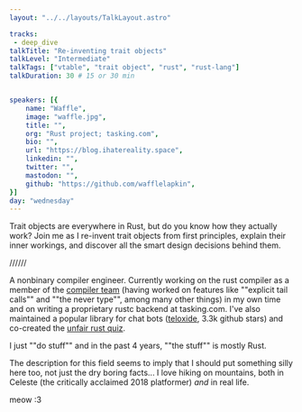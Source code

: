 ```yaml
---
layout: "../../layouts/TalkLayout.astro"

tracks: 
 - deep_dive
talkTitle: "Re-inventing trait objects"
talkLevel: "Intermediate"
talkTags: ["vtable", "trait object", "rust", "rust-lang"]
talkDuration: 30 # 15 or 30 min


speakers: [{
    name: "Waffle",
    image: "waffle.jpg",
    title: "",
    org: "Rust project; tasking.com",
    bio: "",
    url: "https://blog.ihatereality.space",
    linkedin: "",
    twitter: "",
    mastodon: "",
    github: "https://github.com/wafflelapkin",
}]
day: "wednesday"
---
```


Trait objects are everywhere in Rust, but do you know how they actually work?
Join me as I re-invent trait objects from first principles, 
explain their inner workings, and discover all the smart design decisions behind them.

//////

A nonbinary compiler engineer.
Currently working on the rust compiler as a member of the [compiler team](https://www.rust-lang.org/governance/teams/compiler#team-compiler)
(having worked on features like ""explicit tail calls"" and ""the never type"", among many other things) in my own time and on writing a proprietary rustc backend at tasking.com.
I've also maintained a popular library for chat bots ([teloxide](https://lib.rs/crates/teloxide), 3.3k github stars) and co-created the [unfair rust quiz](https://this.quiz.is.fckn.gay).

I just ""do stuff"" and in the past 4 years, ""the stuff"" is mostly Rust.

The description for this field seems to imply that I should put something silly here too, not just the dry boring facts...
I love hiking on mountains, both in Celeste (the critically acclaimed 2018 platformer) *and* in real life.

meow :3

